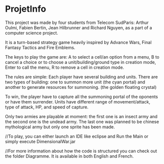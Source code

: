 # ProjetInfo

This project was made by four students from Telecom SudParis: Arthur Oulmi, Fabien Bertin, Jean Hilbrunner and Richard Nguyen,
as a part of a computer science project.

It is a turn-based strategy game heavily inspired by Advance Wars, Final Fantasy Tactics and Fire Emblems.

The keys to play the game are:
A to select a cell/an option from a menu, B to cancel a choice or to choose a unit/building/ground type in creation mode, 
Enter to call the menu, R to remove a cell in creation mode. 

The rules are simple:
Each player have several building and units.
There are two types of building: one to summon more unit (the cyan portal) and another to generate resources for summoning. (the golden floating crystal)

To win, the player have to capture all the summoning portal of the oponents or have them surrender.
Units have different range of movement/attack, type of attack, HP, and speed of capture.

Only two armies are playable at moment: the first one is an insect army and the second one is the undead army. The last one was planned to be chinese
mythological army but only one sprite has been made.

//To play, you can either launch an IDE like eclipse and Run the Main or simply execute DimensionalWar.jar

//For more information about how the code is structured you can check out the folder Diagramme. It is available in both English and French.
